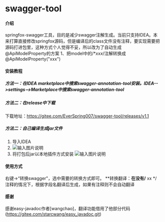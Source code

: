 # swagger-tool

#### 介绍
springfox-swagger工具，目的是减少swagger注解生成。当前只支持IDEA。本来打算直接修改springfox源码，但是编译后的class文件没有注释，要实现需要把
源码打进包里，这种方式个人觉得不妥，所以改为了自动生成@ApiModelProperty的方案
1、把model中的/**xxx*/注解转换成@ApiModelProperty("xxx")

#### 安装教程
##### 方法一：在IDEA marketplace中搜索swagger-annotation-tool安装。IDEA-->settings-->Marketplace中搜索swagger-annotation-tool
##### 方法二：在release中下载
下载地址：https://gitee.com/EverSpring007/swagger-tool/releases/v1.1
##### 方法二：自己编译生成jar文件
1.  导入IDEA
2.  ![输入图片说明](https://images.gitee.com/uploads/images/2020/1112/144700_cf1efea6_68525.png "屏幕截图.png")
3.  将打包后jar以本地插件方式安装
![输入图片说明](https://images.gitee.com/uploads/images/2020/1112/144908_31814aac_68525.png "屏幕截图.png")

#### 使用方式
右键->“转换swagger"，选中需要的转换方式即可。
**转换翻译：**在没有/** xx */注释的情况下，根据字段名翻译后生成，如果有注释则不会自动翻译

#### 感谢
感谢easy-javadoc作者[wangchao]，翻译功能借用了他部分代码(https://gitee.com/starcwang/easy_javadoc.git)